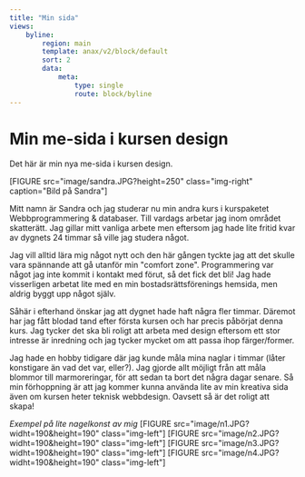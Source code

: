 ```yaml
---
title: "Min sida"
views:
    byline:
        region: main
        template: anax/v2/block/default
        sort: 2
        data:
            meta:
                type: single
                route: block/byline
---
```

Min me-sida i kursen design
=========================
Det här är min nya me-sida i kursen design.

[FIGURE src="image/sandra.JPG?height=250" class="img-right" caption="Bild på Sandra"]

Mitt namn är Sandra och jag studerar nu min andra kurs i kurspaketet Webbprogrammering & databaser. Till vardags arbetar jag inom området skatterätt. Jag gillar mitt vanliga arbete men eftersom jag hade lite fritid kvar av dygnets 24 timmar så ville jag studera något.

Jag vill alltid lära mig något nytt och den här gången tyckte jag att det skulle vara spännande att gå utanför min "comfort zone". Programmering var något jag inte kommit i kontakt med förut, så det fick det bli! Jag hade visserligen arbetat lite med en min bostadsrättsförenings hemsida, men aldrig byggt upp något själv.

Såhär i efterhand önskar jag att dygnet hade haft några fler timmar. Däremot har jag fått blodad tand efter första kursen och har precis påbörjat denna kurs. Jag tycker det ska bli roligt att arbeta med design eftersom ett stor intresse är inredning och jag tycker mycket om att passa ihop färger/former.

Jag hade en hobby tidigare där jag kunde måla mina naglar i timmar (låter konstigare än vad det var, eller?). Jag gjorde allt möjligt från att måla blommor till marmoreringar, för att sedan ta bort det några dagar senare. Så min förhoppning är att jag kommer kunna använda lite av min kreativa sida även om kursen heter teknisk webbdesign. Oavsett så är det roligt att skapa!



*Exempel på lite nagelkonst av mig*
[FIGURE src="image/n1.JPG?widht=190&height=190" class="img-left"]
[FIGURE src="image/n2.JPG?widht=190&height=190" class="img-left"]
[FIGURE src="image/n3.JPG?widht=190&height=190" class="img-left"]
[FIGURE src="image/n4.JPG?widht=190&height=190" class="img-left"]

